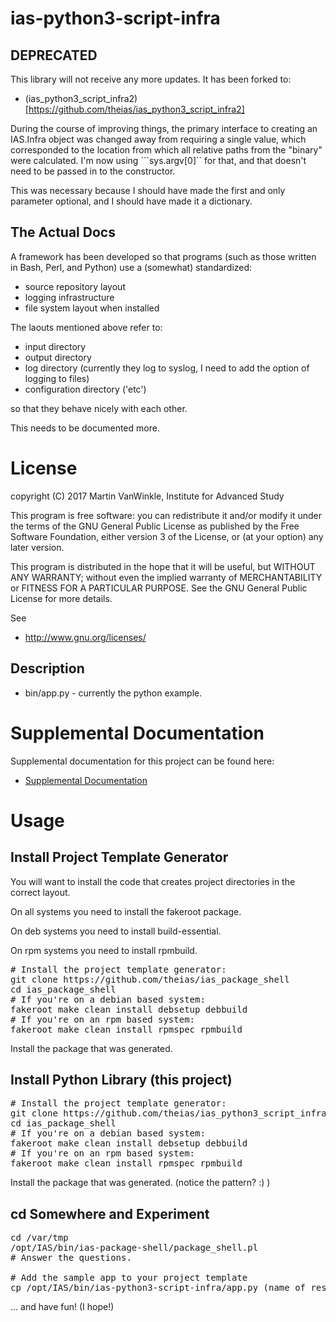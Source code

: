 # ias-python3-script-infra

## DEPRECATED

This library will not receive any more updates.
It has been forked to:

* (ias_python3_script_infra2)[https://github.com/theias/ias_python3_script_infra2]

During the course of improving things, the primary interface to creating an
IAS.Infra object was changed away from requiring a single value, which corresponded
to the location from which all relative paths from the "binary" were calculated.
I'm now using ```sys.argv[0]`` for that, and that doesn't need to be passed in
to the constructor.

This was necessary because I should have made the first and only parameter
optional, and I should have made it a dictionary.

## The Actual Docs

A framework has been developed so that programs (such as those written in Bash, Perl, and Python) use a (somewhat) standardized:

* source repository layout
* logging infrastructure
* file system layout when installed

The laouts mentioned above refer to:

* input directory
* output directory
* log directory (currently they log to syslog, I need to add the option of logging to files)
* configuration directory ('etc')

so that they behave nicely with each other.

This needs to be documented more.

# License

copyright (C) 2017 Martin VanWinkle, Institute for Advanced Study

This program is free software: you can redistribute it and/or modify
it under the terms of the GNU General Public License as published by
the Free Software Foundation, either version 3 of the License, or
(at your option) any later version.

This program is distributed in the hope that it will be useful,
but WITHOUT ANY WARRANTY; without even the implied warranty of
MERCHANTABILITY or FITNESS FOR A PARTICULAR PURPOSE.  See the
GNU General Public License for more details.

See 

* http://www.gnu.org/licenses/

## Description

* bin/app.py - currently the python example.

# Supplemental Documentation

Supplemental documentation for this project can be found here:

* [Supplemental Documentation](./doc/index.md)

# Usage

## Install Project Template Generator
You will want to install the code that creates project directories in the correct layout.

On all systems you need to install the fakeroot package.

On deb systems you need to install build-essential.

On rpm systems you need to install rpmbuild.

<pre>
# Install the project template generator:
git clone https://github.com/theias/ias_package_shell
cd ias_package_shell
# If you're on a debian based system:
fakeroot make clean install debsetup debbuild
# If you're on an rpm based system:
fakeroot make clean install rpmspec rpmbuild
</pre>

Install the package that was generated.

## Install Python Library (this project)

<pre>
# Install the project template generator:
git clone https://github.com/theias/ias_python3_script_infra
cd ias_package_shell
# If you're on a debian based system:
fakeroot make clean install debsetup debbuild
# If you're on an rpm based system:
fakeroot make clean install rpmspec rpmbuild
</pre>

Install the package that was generated.  (notice the pattern? :) )

## cd Somewhere and Experiment

<pre>
cd /var/tmp
/opt/IAS/bin/ias-package-shell/package_shell.pl
# Answer the questions.

# Add the sample app to your project template
cp /opt/IAS/bin/ias-python3-script-infra/app.py (name of resultant directory)/src/bin
</pre>

... and have fun! (I hope!)


